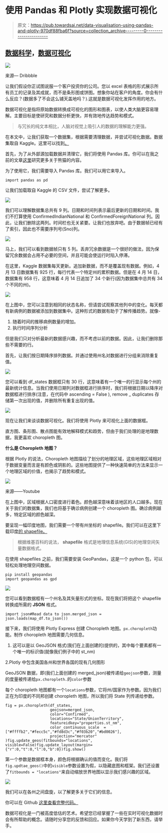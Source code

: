 # 使用 Pandas 和 Plotly 实现数据可视化

> 原文：<https://pub.towardsai.net/data-visualisation-using-pandas-and-plotly-970df88fba6f?source=collection_archive---------0----------------------->

## [数据科学](https://towardsai.net/p/category/data-science)，[数据可视化](https://towardsai.net/p/category/data-visualization)

![](img/c15ad6ae48c4d056f56c28d891ffd0a8.png)

来源— Dribbble

让我们假设你正试图说服一个客户投资你的公司。您以 excel 表格的形式展示所有员工的记录及其成就，而不是条形图或饼图。想象你站在客户的角度。你会有什么反应？(数据多了不会这么铺天盖地吗？).这就是数据可视化发挥作用的地方。

数据可视化是指将原始数据转换成可视化的图形和图表，以使人类大脑更容易理解。主要目标是使研究和数据分析更快，并有效地传达趋势和模式。

> 与冗长的纯文本相比，人脑对视觉上吸引人的数据的理解能力更强。

在本文中，让我们获取一个数据集，根据需要清理数据，并尝试可视化数据。数据集取自 Kaggle。这里可以找到[。](https://www.kaggle.com/sudalairajkumar/covid19-in-india)

首先，为了从外部源加载数据并清理它，我们将使用 Pandas 库。你可以在我之前的文章[这里](https://medium.com/towards-artificial-intelligence/introduction-to-the-pandas-library-4e00f07fc18)研究更多关于熊猫的内容。

为了使用它，我们需要导入 Pandas 库。我们可以用它来导入。

```
import pandas as pd
```

让我们加载取自 Kaggle 的 CSV 文件，尝试了解更多。

![](img/87d38440b315ca2cd52fe1fe3389ef65.png)

我们可以理解数据集总共有 9 列。日期和时间列表示最后更新的日期和时间。我们不打算使用 ConfirmedIndianNational 和 ConfirmedForeignNational 列。因此，让我们删除这两列。时间栏也无关紧要。让我们也放弃吧。由于数据帧已经有了索引，因此也不需要序列号(Sno)列。

![](img/ed9b50b3ffcd1c365b2eece08d5a5c9e.png)

马上，我们可以看到数据帧只有 5 列。丢弃冗余数据是一个很好的做法，因为保留冗余数据会占用不必要的空间，并且可能会使运行时陷入停滞。

在这里，Kaggle 数据集每天更新。追加新数据，而不是覆盖现有数据。例如，4 月 13 日数据集有 925 行，每行代表一个特定州的累积数据。但是在 4 月 14 日，数据集有 958 行，这意味着 4 月 14 日追加了 34 个新行(因为数据集中总共有 34 个不同的州)。

![](img/6392a6b26bb36b0dc3528c2a096b9dcb.png)

在上图中，您可以注意到相同的状态名称，但请尝试观察其他列中的变化。每天都有新病例的数据被添加到数据集中。这种形式的数据有助于了解传播趋势。就像-

1.  随着时间的推移病例数量的增加。
2.  执行时间序列分析

但是我们只对分析最新的数据感兴趣，而不考虑以前的数据。因此，让我们删除那些不需要的行。

首先，让我们按日期降序排列数据。并通过使用州名对数据进行分组来消除重复值。

![](img/c34e87bc5f7201e4165b33a1dbd34968.png)

您可以看到 df_states 数据框只有 30 行，这意味着有一个唯一的行显示每个州的最新统计信息。当我们使用日期列对数据框进行排序时，我们将根据日期以降序对数据框进行排序(注意，在代码中 ascending = False ), remove _ duplicates 存储第一次出现的值，并删除所有重复出现的值。

![](img/aea2bd4a1eeecd2aa21d6084babbd540.png)

现在让我们来谈谈数据可视化。我们将使用 Plotly 来可视化上面的数据框。

直方图、条形图、散点图能有效地解释模式和趋势，但由于我们处理的是地理数据，我更喜欢 choropleth 图。

**什么是 Choropleth 地图？**

根据 Plotly 的说法，Choropleth 地图描绘了划分的地理区域，这些地理区域相对于数据变量而言是有颜色或阴影的。这些地图提供了一种快速简单的方法来显示一个地理区域的价值，也揭示了趋势和模式。

![](img/843f997f9a5b2b3e2377696f538505d2.png)

来源——Youtube

在上图中，区域根据人口密度进行着色。颜色越深意味着该地区的人口越多。现在关于我们的数据集，我们也将基于确诊病例创建一个 choropleth 图。确诊病例越多，特定区域的颜色越深。

要呈现一幅印度地图，我们需要一个带有州坐标的 shapefile。我们可以在这里下载印度[的 shapefile。](https://www.igismap.com/download-india-boundary-shapefile-free-states-boundary-assembly-constituencies-village-boundaries/)

> 根据维基百科的说法， **shapefile** 格式是地理信息系统(GIS)的地理空间矢量数据格式。

在使用 shapefiles 之前，我们需要安装 GeoPandas，这是一个 python 包，可以轻松处理地理空间数据。

```
pip install geopandas
import geopandas as gpd
```

![](img/b611f786e1905bb0df98b937e33494dc.png)

您可以看到数据框有一个州名及其矢量形式的坐标。现在我们将把这个 shapefile 转换成所需的 **JSON** 格式。

```
import json#Read data to json.merged_json = json.loads(map_df.to_json())
```

接下来，我们将使用 Plotly Express 创建 Choropleth 地图。`px.choropleth`功能。制作 choropleth 地图需要几何信息。

1.  这可以是以 GeoJSON 格式(我们在上面创建的)提供的，其中每个要素都有一个唯一的标识值(就像我们例子中的 st_nm)

2.Plotly 中包含美国各州和世界各国的现有几何图形

GeoJSON 数据，即(我们上面创建的 merged_json)被传递给`geojson`参数，测量的度量被传递给`px.choropleth.`的`color`参数

每个 choropleth 地图都有一个`locations`参数，它将州/国家作为参数。因为我们正在为印度的不同邦创建 choropleth 地图，所以我们将 State 列传递给参数。

```
fig = px.choropleth(df_states, 
                    geojson=merged_json, 
                    color="Confirmed", 
                    locations="State/UnionTerritory", 
                    featureidkey="properties.st_nm",
                    color_continuous_scale  = ["#ffffb2","#fecc5c","#fd8d3c","#f03b20","#bd0026"],
                    projection="mercator"
)fig.update_geos(fitbounds="locations", visible=False)fig.update_layout(margin={"r":0,"t":0,"l":0,"b":0})fig.show()
```

第一个参数是数据框本身，颜色将根据确认的值而变化。我们将`fig.updtae_geos()`中的`visible`参数设置为假，以隐藏底图和框架。我们还设置了`fitbounds = "locations"`来自动缩放世界地图以显示我们感兴趣的区域。

![](img/673726942de77986c2e1ea66284162e6.png)

我们可以在各州之间盘旋，以了解更多关于它们的信息。

你可以在 Github [这里查看完整代码。](https://github.com/kurasaiteja/Data-Visualisation)

数据可视化是一门被高度低估的艺术。希望您已经掌握了一些在实时可视化数据时会有所帮助的概念。请随时分享您的反馈和回应。如果你今天学到了新东西，请举手。